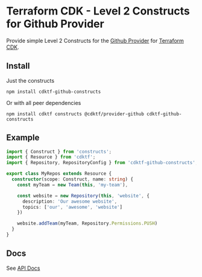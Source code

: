 # Terraform CDK - Level 2 Constructs for Github Provider

Provide simple Level 2 Constructs for the [Github Provider](https://cdk.tf/provider/github) for [Terraform CDK](https://cdk.tf).

## Install

Just the constructs

```
npm install cdktf-github-constructs
```

Or with all peer dependencies

```
npm install cdktf constructs @cdktf/provider-github cdktf-github-constructs
```

## Example

```ts
import { Construct } from 'constructs';
import { Resource } from 'cdktf';
import { Repository, RepositoryConfig } from 'cdktf-github-constructs';

export class MyRepos extends Resource {
  constructor(scope: Construct, name: string) {
    const myTeam = new Team(this, 'my-team'),

    const website = new Repository(this, 'website', {
      description: 'Our awesome website',
      topics: ['our', 'awesome', 'website']
    })

    website.addTeam(myTeam, Repository.Permissions.PUSH)
  }
}
```

## Docs

See [API Docs](./API.md)

